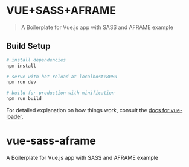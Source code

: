 # VUE+SASS+AFRAME

> A Boilerplate for Vue.js app with SASS and AFRAME example

## Build Setup

``` bash
# install dependencies
npm install

# serve with hot reload at localhost:8080
npm run dev

# build for production with minification
npm run build
```

For detailed explanation on how things work, consult the [docs for vue-loader](http://vuejs.github.io/vue-loader).

# vue-sass-aframe
A Boilerplate for Vue.js app with SASS and AFRAME example
